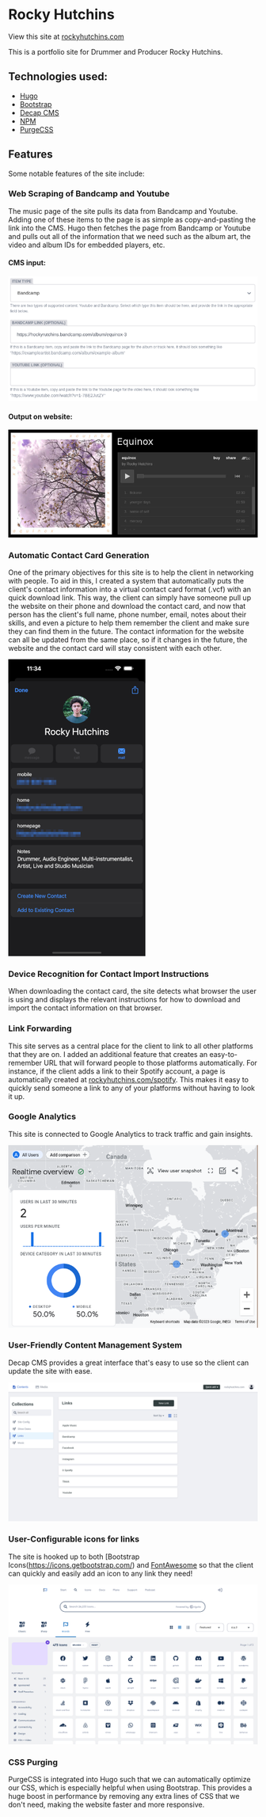 # Rocky Hutchins
View this site at [rockyhutchins.com](https://rockyhutchins.com)

This is a portfolio site for Drummer and Producer Rocky Hutchins. 

## Technologies used: 
- [Hugo](https://gohugo.io/)
- [Bootstrap](https://getbootstrap.com/)
- [Decap CMS](https://decapcms.org/)
- [NPM](https://www.npmjs.com/)
- [PurgeCSS](https://purgecss.com/)

## Features
Some notable features of the site include: 

### Web Scraping of Bandcamp and Youtube
The music page of the site pulls its data from Bandcamp and Youtube. Adding one of these items to the page is as simple as copy-and-pasting the link into the CMS. Hugo then fetches the page from Bandcamp or Youtube and pulls out all of the information that we need such as the album art, the video and album IDs for embedded players, etc.

#### CMS input:

![CMS for adding music item](./readme-media/music-item-cms.png)

#### Output on website:

![A music item on the website](./readme-media/music-item-output.png)

### Automatic Contact Card Generation
One of the primary objectives for this site is to help the client in networking with people. To aid in this, I created a system that automatically puts the client's contact information into a virtual contact card format (.vcf) with an quick download link. This way, the client can simply have someone pull up the website on their phone and download the contact card, and now that person has the client's full name, phone number, email, notes about their skills, and even a picture to help them remember the client and make sure they can find them in the future. The contact information for the website can all be updated from the same place, so if it changes in the future, the website and the contact card will stay consistent with each other.

![Contact card being downloaded](./readme-media/contact-card.png)

### Device Recognition for Contact Import Instructions
When downloading the contact card, the site detects what browser the user is using and displays the relevant instructions for how to download and import the contact information on that browser.

### Link Forwarding
This site serves as a central place for the client to link to all other platforms that they are on. I added an additional feature that creates an easy-to-remember URL that will forward people to those platforms automatically. For instance, if the client adds a link to their Spotify account, a page is automatically created at [rockyhutchins.com/spotify](https://rockyhutchins.com/spotify). This makes it easy to quickly send someone a link to any of your platforms without having to look it up.

### Google Analytics
This site is connected to Google Analytics to track traffic and gain insights.

![Google Analytics](./readme-media/analytics.png)

### User-Friendly Content Management System 
Decap CMS provides a great interface that's easy to use so the client can update the site with ease.

![Decap CMS](./readme-media/cms.png)

### User-Configurable icons for links
The site is hooked up to both [Bootstrap Icons(https://icons.getbootstrap.com/) and [FontAwesome](https://fontawesome.com/) so that the client can quickly and easily add an icon to any link they need! 

![Font Awesome icon library](./readme-media/icons.png)

### CSS Purging
PurgeCSS is integrated into Hugo such that we can automatically optimize our CSS, which is especially helpful when using Bootstrap. This provides a huge boost in performance by removing any extra lines of CSS that we don't need, making the website faster and more responsive.
